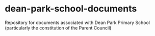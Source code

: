 # dean-park-school-documents
Repository for documents associated with Dean Park Primary School (particularly the constitution of the Parent Council)
